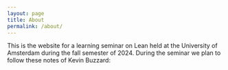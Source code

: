 ```yaml
---
layout: page
title: About
permalink: /about/
---
```

This is the website for a learning seminar on Lean held at the University of Amsterdam during the fall semester of 2024. During the seminar we plan to follow these notes of Kevin Buzzard:


